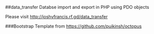 ##data_transfer
Databse import and export in PHP using PDO objects

Please visit <a href="http://joshyfrancis.rf.gd/data_transfer" target="blank">http://joshyfrancis.rf.gd/data_transfer</a>


###Bootstrap Template from
	<a href="https://github.com/puikinsh/octopus" target="blank">https://github.com/puikinsh/octopus</a>
